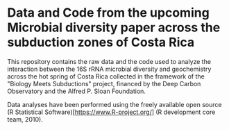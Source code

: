 # Data and Code from the upcoming Microbial diversity paper across the subduction zones of Costa Rica

This repository contains the raw data and the code used to analyze the interaction between the 16S rRNA microbial diversity and geochemistry across the hot spring of Costa Rica collected in the framework of the "Biology Meets Subductions" project, financed by the Deep Carbon Observatory and the Alfred P. Sloan Foundation.

Data analyses have been performed using the freely available open source (R Statistical Software)[https://www.R-project.org/] (R development core team, 2010).
